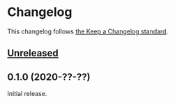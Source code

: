 # Changelog

This changelog follows [the Keep a Changelog standard](https://keepachangelog.com).


## [Unreleased](https://github.com/blade-ui-kit/blade-ui-kit/compare/0.1.0...master)


## 0.1.0 (2020-??-??)

Initial release.
